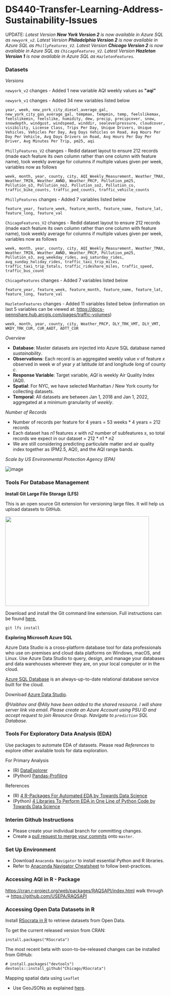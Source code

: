 # DS440-Transfer-Learning-Address-Sustainability-Issues

UPDATE: *Latest Version **New York Version 2** is now available in Azure SQL as `newyork_v2`.*
*Latest Version **Philadelphia Version 2** is now available in Azure SQL as `PhillyFeatures_V2`.*
*Latest Version **Chicago Version 2** is now available in Azure SQL as `ChicagoFeatures_V2`.*
*Latest Version **Hazleton Version 1** is now available in Azure SQL as `HazletonFeatures`.*

### Datasets

*Versions*

`newyork_v2` changes - Added 1 new variable AQI weekly values as **"aqi"**

`newyork_v1` changes - Added 34 new variables listed below

    year, week, new_york_city_diesel_average_gal, new_york_city_gas_average_gal, tempmax, tempmin, temp, feelslikemax, feelslikemin, feelslike, humidity, dew, precip, precipcover, snow, snowdepth, windgust, windspeed, winddir, sealevelpressure, cloudcover, visibility, License Class, Trips Per Day, Unique Drivers, Unique Vehicles, Vehicles Per Day, Avg Days Vehicles on Road, Avg Hours Per Day Per Vehicle, Avg Days Drivers on Road, Avg Hours Per Day Per Driver, Avg Minutes Per Trip, pm25, aqi

`PhillyFeatures_V2` changes - Redid dataset layout to ensure 212 records (made each feature its own column rather than one column with feature name), took weekly average for columns if multiple values given per week, variables now as follows
    
    week, month, year, county, city, AQI_Weekly_Measurement, Weather_TMAX, Weather_TMIN, Weather_AWND, Weather_PRCP, Pollution_pm25, Pollution_o3, Pollution_no2, Pollution_so2, Pollution_co, traffic_bike_counts, traffic_ped_counts, traffic_vehicle_counts

`PhillyFeatures` changes - Added 7 variables listed below
    
    feature_year, feature_week, feature_month, feature_name, feature_lat, feature_long, feature_val

`ChicagoFeatures_V2` changes - Redid dataset layout to ensure 212 records (made each feature its own column rather than one column with feature name), took weekly average for columns if multiple values given per week, variables now as follows
    
    week, month, year, county, city, AQI_Weekly_Measurement, Weather_TMAX, Weather_TMIN, Weather_AWND, Weather_PRCP, Pollution_pm25, Pollution_o3, avg_weekday_rides, avg_saturday_rides, avg_sunday_holiday_rides, traffic_taxi_trip_miles, traffic_taxi_trip_totals, traffic_rideshare_miles, traffic_speed, traffic_bus_count

`ChicagoFeatures` changes - Added 7 variables listed below
    
    feature_year, feature_week, feature_month, feature_name, feature_lat, feature_long, feature_val
               
`HazletonFeatures` changes - Added 11 variables listed below (information on last 5 variables can be viewed at: https://docs-pennshare.hub.arcgis.com/pages/traffic-volumes)

    week, month, year, county, city, Weather_PRCP, DLY_TRK_VMT, DLY_VMT, WKDY_TRK_CUR, CUR_AADT, ADTT_CUR 

*Overview*
* **Database**: Master datasets are injected into Azure SQL database named *sustainability*.
* **Observations**: Each record is an aggregated weekly value *v* of feature *x* observed in week *w* of year *y* at latitude *lat* and longitude *long* of county *c*. 
* **Response Variable**: Target variable, *AQI* is weekly Air Quality Index (AQI). 
* **Spatial**: For NYC, we have selected Manhattan / New York county for collecting datasets. 
* **Temporal**: All datasets are between Jan 1, 2018 and Jan 1, 2022, aggregated at a minimum granularity of *weekly*.

*Number of Records*
* Number of records per feature for 4 years = 53 weeks * 4 years = 212 records
* Each dataset has *n1* features *x* with *n2* number of subfeatures *s*, so total records we expect in our dataset = 212 * n1 * n2
* We are still considering predicting particulate matter and air quality index together as (PM2.5, AQI), and the AQI range bands. 

*Scale by US Environmental Protection Agency (EPA)*

![image](https://user-images.githubusercontent.com/49132244/157559174-ec5cb151-64b4-47c5-b325-421464a5a958.png)

### Tools For Database Management
**Install Git Large File Storage (LFS)**

This is an open source Git extension for versioning large files. It will help us upload datasets to GitHub. 

<img src="https://git-lfs.github.com/images/graphic.gif" width="450" height="280">

Download and install the Git command line extension. Full instructions can be found [here.](https://git-lfs.github.com/)
```
git lfs install
```

**Exploring Microsoft Azure SQL**

Azure Data Studio is a cross-platform database tool for data professionals who use on-premises and cloud data platforms on Windows, macOS, and Linux. Use Azure Data Studio to query, design, and manage your databases and data warehouses wherever they are, on your local computer or in the cloud.

[Azure SQL Database](https://azure.microsoft.com/en-us/products/azure-sql/database/) is an always-up-to-date relational database service built for the cloud. 

Download [Azure Data Studio](https://docs.microsoft.com/en-us/sql/azure-data-studio/download-azure-data-studio?view=sql-server-ver15#download-azure-data-studio).

*@Vaibhav and @Ally have been added to the shared resource. I will share server link via email. Please create an Azure Account using PSU ID and accept request to join Resource Group. Navigate to `prediction` SQL Database.*

### Tools For Exploratory Data Analysis (EDA)

Use packages to automate EDA of datasets. Please read *References* to explore other available tools for data exploration.

For Primary Analysis
* (R) [DataExplorer](https://cran.r-project.org/web/packages/DataExplorer/vignettes/dataexplorer-intro.html)
* (Python) [Pandas-Profiling](https://pypi.org/project/pandas-profiling/)

References
* (R) [4 R-Packages For Automated EDA by Towards Data Science](https://towardsdatascience.com/four-r-packages-for-automated-exploratory-data-analysis-you-might-have-missed-c38b03d4ee16#aba1)
* (Python) [4 Libraries To Perform EDA in One Line of Python Code by Towards Data Science](https://towardsdatascience.com/4-libraries-that-can-perform-eda-in-one-line-of-python-code-b13938a06ae)

### Interim Github Instructions
* Please create your individual branch for committing changes. 
* Create a [pull request to merge your commits](https://docs.github.com/en/pull-requests/collaborating-with-pull-requests/proposing-changes-to-your-work-with-pull-requests/creating-a-pull-request) onto `master`.

### Set Up Environment
* Download `Anaconda Navigator` to install essential Python and R libraries. 
* Refer to [Anaconda Navigator Cheatsheet](https://docs.anaconda.com/_downloads/9ee215ff15fde24bf01791d719084950/Anaconda-Starter-Guide.pdf) to follow best-practices.

### Accessing AQI in R - Package
https://cran.r-project.org/web/packages/RAQSAPI/index.html
walk through -> https://github.com/USEPA/RAQSAPI

### Accessing Open Data Datasets in R
Install [RSocrata in R](https://github.com/Chicago/RSocrata) to retrieve datasets from Open Data. 

To get the current released version from CRAN:
```
install.packages("RSocrata")
```

The most recent beta with soon-to-be-released changes can be installed from GitHub:
```
# install.packages("devtools")
devtools::install_github("Chicago/RSocrata")
```
Mapping spatial data using `Leaflet` 
* Use GeoJSONs as explained [here](https://dev.socrata.com/docs/formats/geojson.html).

